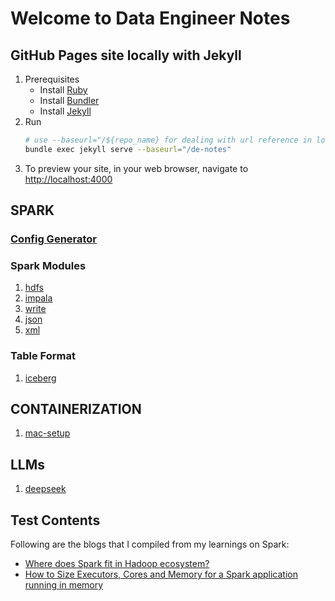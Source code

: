 # Welcome to Data Engineer Notes
## GitHub Pages site locally with Jekyll
1. Prerequisites
    - Install [Ruby](https://www.ruby-lang.org/en/documentation/installation/)
    - Install [Bundler](https://bundler.io/)
    - Install [Jekyll](https://jekyllrb.com/docs/installation/)
2. Run
    ```bash
    # use --baseurl="/${repo_name} for dealing with url reference in local mode and production mode
    bundle exec jekyll serve --baseurl="/de-notes"
    ```
3. To preview your site, in your web browser, navigate to [http://localhost:4000](http://localhost:4000)

## SPARK
### [Config Generator](../de-notes/spark/config-generator)
### Spark Modules
1. [hdfs](../de-notes/spark/modules/hdfs)
2. [impala](../de-notes/spark/modules/impala)
3. [write](../de-notes/spark/modules/write)
4. [json](../de-notes/spark/modules/json)
5. [xml](../de-notes/spark/modules/xml)

### Table Format
1. [iceberg](../de-notes/spark/table-format/iceberg)

## CONTAINERIZATION
1. [mac-setup](../de-notes/containerization/mac-setup)

## LLMs
1. [deepseek](../de-notes/llms/deepseek)

## Test Contents
Following are the blogs that I compiled from my learnings on Spark:
- [Where does Spark fit in Hadoop ecosystem?](https://spoddutur.github.io/de-notes/hadoop-map-reduce-vs-spark)
- [How to Size Executors, Cores and Memory for a Spark application running in memory](https://spoddutur.github.io/de-notes/distribution_of_executors_cores_and_memory_for_spark_application)
